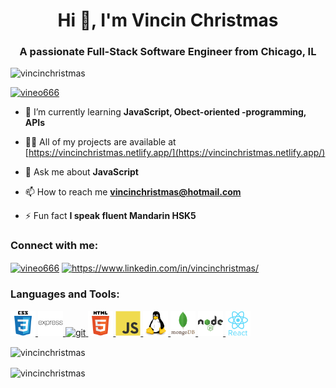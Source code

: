 
<h1 align="center">Hi 👋, I'm Vincin Christmas</h1>
<h3 align="center">A passionate Full-Stack Software Engineer from Chicago, IL</h3>

<p align="left"> <img src="https://komarev.com/ghpvc/?username=vincinchristmas&label=Profile%20views&color=0e75b6&style=flat" alt="vincinchristmas" /> </p>

<p align="left"> <a href="https://twitter.com/vineo666" target="blank"><img src="https://img.shields.io/twitter/follow/vineo666?logo=twitter&style=for-the-badge" alt="vineo666" /></a> </p>

- 🌱 I’m currently learning **JavaScript, Obect-oriented -programming, APIs**

- 👨‍💻 All of my projects are available at [https://vincinchristmas.netlify.app/](https://vincinchristmas.netlify.app/)

- 💬 Ask me about **JavaScript**

- 📫 How to reach me **vincinchristmas@hotmail.com**

- ⚡ Fun fact **I speak fluent Mandarin HSK5**

<h3 align="left">Connect with me:</h3>
<p align="left">
<a href="https://twitter.com/vineo666" target="blank"><img align="center" src="https://raw.githubusercontent.com/rahuldkjain/github-profile-readme-generator/master/src/images/icons/Social/twitter.svg" alt="vineo666" height="30" width="40" /></a>
<a href="https://linkedin.com/in/https://www.linkedin.com/in/vincinchristmas/" target="blank"><img align="center" src="https://raw.githubusercontent.com/rahuldkjain/github-profile-readme-generator/master/src/images/icons/Social/linked-in-alt.svg" alt="https://www.linkedin.com/in/vincinchristmas/" height="30" width="40" /></a>
</p>

<h3 align="left">Languages and Tools:</h3>
<p align="left"> <a href="https://www.w3schools.com/css/" target="_blank" rel="noreferrer"> <img src="https://raw.githubusercontent.com/devicons/devicon/master/icons/css3/css3-original-wordmark.svg" alt="css3" width="40" height="40"/> </a> <a href="https://expressjs.com" target="_blank" rel="noreferrer"> <img src="https://raw.githubusercontent.com/devicons/devicon/master/icons/express/express-original-wordmark.svg" alt="express" width="40" height="40"/> </a> <a href="https://git-scm.com/" target="_blank" rel="noreferrer"> <img src="https://www.vectorlogo.zone/logos/git-scm/git-scm-icon.svg" alt="git" width="40" height="40"/> </a> <a href="https://www.w3.org/html/" target="_blank" rel="noreferrer"> <img src="https://raw.githubusercontent.com/devicons/devicon/master/icons/html5/html5-original-wordmark.svg" alt="html5" width="40" height="40"/> </a> <a href="https://developer.mozilla.org/en-US/docs/Web/JavaScript" target="_blank" rel="noreferrer"> <img src="https://raw.githubusercontent.com/devicons/devicon/master/icons/javascript/javascript-original.svg" alt="javascript" width="40" height="40"/> </a> <a href="https://www.linux.org/" target="_blank" rel="noreferrer"> <img src="https://raw.githubusercontent.com/devicons/devicon/master/icons/linux/linux-original.svg" alt="linux" width="40" height="40"/> </a> <a href="https://www.mongodb.com/" target="_blank" rel="noreferrer"> <img src="https://raw.githubusercontent.com/devicons/devicon/master/icons/mongodb/mongodb-original-wordmark.svg" alt="mongodb" width="40" height="40"/> </a> <a href="https://nodejs.org" target="_blank" rel="noreferrer"> <img src="https://raw.githubusercontent.com/devicons/devicon/master/icons/nodejs/nodejs-original-wordmark.svg" alt="nodejs" width="40" height="40"/> </a> <a href="https://reactjs.org/" target="_blank" rel="noreferrer"> <img src="https://raw.githubusercontent.com/devicons/devicon/master/icons/react/react-original-wordmark.svg" alt="react" width="40" height="40"/> </a> </p>

<p><img align="center" src="https://github-readme-stats.vercel.app/api/top-langs?username=vincinchristmas&show_icons=true&locale=en&layout=compact" alt="vincinchristmas" /></p>

<p><img align="center" src="https://github-readme-streak-stats.herokuapp.com/?user=vincinchristmas&" alt="vincinchristmas" /></p>

